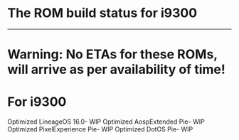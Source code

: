 # The ROM build status for i9300
-------------------------------

# Warning: No ETAs for these ROMs, will arrive as per availability of time!

# For i9300
Optimized LineageOS 16.0- WIP
Optimized AospExtended Pie- WIP
Optimized PixelExperience Pie- WIP
Optimized DotOS Pie- WIP
